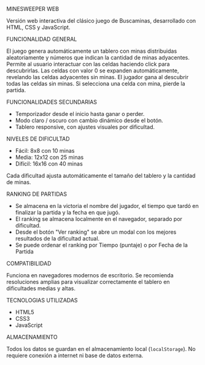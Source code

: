 MINESWEEPER WEB

Versión web interactiva del clásico juego de Buscaminas, desarrollado con HTML, CSS y JavaScript.

FUNCIONALIDAD GENERAL 

El juego genera automáticamente un tablero con minas distribuidas aleatoriamente y números que indican la cantidad de minas adyacentes. Permite al usuario interactuar con las celdas haciendo click para descubrirlas. Las celdas con valor 0 se expanden automáticamente, revelando las celdas adyacentes sin minas. El jugador gana al descubrir todas las celdas sin minas. Si selecciona una celda con mina, pierde la partida.

FUNCIONALIDADES SECUNDARIAS

- Temporizador desde el inicio hasta ganar o perder.
- Modo claro / oscuro con cambio dinámico desde el botón.
- Tablero responsive, con ajustes visuales por dificultad.

NIVELES DE DIFICULTAD 

- Fácil: 8x8 con 10 minas
- Media: 12x12 con 25 minas
- Difícil: 16x16 con 40 minas

Cada dificultad ajusta automáticamente el tamaño del tablero y la cantidad de minas.

RANKING DE PARTIDAS

- Se almacena en la victoria el nombre del jugador, el tiempo que tardó en finalizar la partida y la fecha en que jugó.
- El ranking se almacena localmente en el navegador, separado por dificultad.
- Desde el botón "Ver ranking" se abre un modal con los mejores resultados de la dificultad actual.
- Se puede ordenar el ranking por Tiempo (puntaje) o por Fecha de la Partida

COMPATIBILIDAD 

Funciona en navegadores modernos de escritorio. Se recomienda resoluciones amplias para visualizar correctamente el tablero en dificultades medias y altas.

TECNOLOGIAS UTILIZADAS 

- HTML5
- CSS3
- JavaScript

ALMACENAMIENTO 

Todos los datos se guardan en el almacenamiento local (`localStorage`). No requiere conexión a internet ni base de datos externa.
